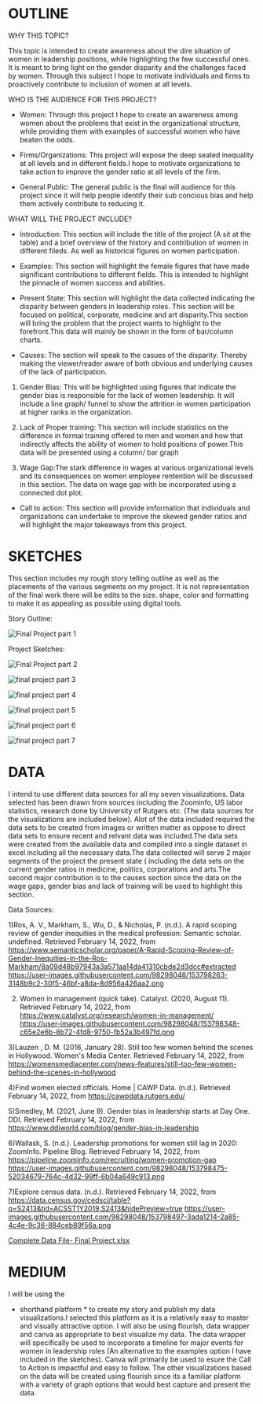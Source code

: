 # OUTLINE #

WHY THIS TOPIC?

This topic is intended to create awareness about the dire situation of women in leadership positions, while highlighting the few successful ones. It is meant to bring light on the
gender disparity and the challenges faced by women. Through this subject I hope to motivate individuals and firms to proactively contribute to inclusion of women at all levels.

WHO IS THE AUDIENCE FOR THIS PROJECT?

- Women: Through this project I hope to create an awareness among women about the problems that exist in the organizational structure, while providing them with examples of successful women who have beaten the odds.

- Firms/Organizations: This project will expose the deep seated inequality at all levels and in different fields.I hope to motivate organizations to take action to improve the gender ratio at all levels of the firm.

- General Public: The general public is the final will audience for this project since it will help people identify their sub concious bias and help them actively contribute to reducing it.

WHAT WILL THE PROJECT INCLUDE?

- Introduction: This section will include the title of the project (A sit at the table) and a brief overview of the history and contribution of women in different fileds. As well as historical figures on women participation.

- Examples: This section will highlight the female figures that have made significant contributions to different fields. This is intended to highlight the pinnacle of women success and abilities.

- Present State: This section will highlight the data collected indicating the disparity between genders in leadership roles. This section will be focused on political, corporate, medicine and art disparity.This section will bring the problem that the project wants to highlight to the forefront.This data will mainly be shown in the form of bar/column charts.

- Causes: The section will speak to the casues of the disparity. Thereby making the viewer/reader aware of both obvious and underlying causes of the lack of participation. 

1) Gender Bias: This will be highlighted using figures that indicate the gender bias is responsible for the lack of women leadership. It will include a line graph/ funnel to show the attrition in women participation at higher ranks in the organization.
 
2) Lack of Proper training: This section will include statistics on the difference in formal training offered to men and women and how that indirectly affects the ability of women to hold positions of power.This data will be presented using a column/ bar graph

3) Wage Gap:The stark difference in wages at various organizational levels and its consequences on women employee rentention will be discussed in this section. The data on wage gap with be incorporated using a connected dot plot.

- Call to action: This section will provide imformation that individuals and organizations can undertake to improve the skewed gender ratios and will highlight the major takeaways from this project.

# SKETCHES #

This section includes my rough story telling outline as well as the placements of the various segments on my project. It is not representation of the final work there will be edits to the size. shape, color and formatting to make it as appealing as possible using digital tools.

Story Outline:

![Final Project part 1](https://user-images.githubusercontent.com/98298048/153799145-ed517c45-310b-4d07-8089-a8394aeb30aa.jpeg)

Project Sketches:

![Final Project part 2](https://user-images.githubusercontent.com/98298048/153799152-7532fee4-f37e-4489-95ad-8bb67850dfe0.jpeg)

![final project part 3](https://user-images.githubusercontent.com/98298048/153799159-11aba03f-23ab-49e6-a018-371139a59f5f.jpeg)

![final project part 4](https://user-images.githubusercontent.com/98298048/153799167-6cd2633c-b3b7-42f7-8be3-79a8347121dc.jpeg)

![final project part 5](https://user-images.githubusercontent.com/98298048/153799185-4ad5a757-0e3a-4e4a-a14d-16562d4fd573.jpeg)

![final project part 6](https://user-images.githubusercontent.com/98298048/153799196-40e5257a-2ead-4540-b5c2-f82a3624f005.jpeg)

![final project part 7](https://user-images.githubusercontent.com/98298048/153799209-1799ecbb-6f73-4ee5-92e4-1a56a91d71af.jpeg)


# DATA #

I intend to use different data sources for all my seven visualizations. Data selected has been drawn from sources including the Zoominfo, US labor statistics, research done by University of Rutgers etc. (The data sources for the visualizations are included below). Alot of the data included required the data sets to be created from images or written matter as oppose to direct data sets to ensure recent and relvant data was included.The data sets were created from the available data and complied into a single dataset in excel including all the necessary data.The data collected will serve 2 major segments of the project the present state ( including the data sets on the current gender ratios in medicine, politics, corporations and arts.The second major contribution is to the causes section since the data on the wage gaps, gender bias and lack of training will be used to highlight this section.

Data Sources:

1)Ros, A. V., Markham, S., Wu, D., & Nicholas, P. (n.d.). A rapid scoping review of gender inequities in the medical profession: Semantic scholar. undefined. Retrieved February 14, 2022, from https://www.semanticscholar.org/paper/A-Rapid-Scoping-Review-of-Gender-Inequities-in-the-Ros-Markham/8a09d48b97943a3a571aa14da41310cbde2d3dcc#extracted
https://user-images.githubusercontent.com/98298048/153798263-3148b9c2-30f5-46bf-a8da-8d956a426aa2.png

2) Women in management (quick take). Catalyst. (2020, August 11). Retrieved February 14, 2022, from https://www.catalyst.org/research/women-in-management/
https://user-images.githubusercontent.com/98298048/153798348-c65e2e6b-8b72-4fd8-9750-fb52a3b497fd.png

3)Lauzen  , D. M. (2016, January 28). Still too few women behind the scenes in Hollywood. Women's Media Center. Retrieved February 14, 2022, from https://womensmediacenter.com/news-features/still-too-few-women-behind-the-scenes-in-hollywood 

4)Find women elected officials. Home | CAWP Data. (n.d.). Retrieved February 14, 2022, from https://cawpdata.rutgers.edu/

5)Smedley, M. (2021, June 9). Gender bias in leadership starts at Day One. DDI. Retrieved February 14, 2022, from https://www.ddiworld.com/blog/gender-bias-in-leadership 

6)Wallask, S. (n.d.). Leadership promotions for women still lag in 2020: ZoomInfo. Pipeline Blog. Retrieved February 14, 2022, from https://pipeline.zoominfo.com/recruiting/women-promotion-gap
https://user-images.githubusercontent.com/98298048/153798475-52034679-764c-4d32-99ff-6b04a649c913.png

7)Explore census data. (n.d.). Retrieved February 14, 2022, from https://data.census.gov/cedsci/table?q=S2413&tid=ACSST1Y2019.S2413&hidePreview=true
https://user-images.githubusercontent.com/98298048/153798497-3ada1214-2a85-4c4e-9c36-884ceb89f56a.png

[Complete Data File- Final Project.xlsx](https://github.com/AvniShah04/Portfolio-AvniShah/files/8057782/Complete.Data.File-.Final.Project.xlsx)

# MEDIUM #

I will be using the
* shorthand platform *
 to create my story and publish my data visualizations.I selected this platform as it is a relatively easy to master and visually attractive option. I will also be using flourish, data wrapper and canva as appropriate to best visualize my data. The data wrapper will specifically be used to incorporate a timeline for major events for women in leadership roles (An alternative to the examples option I have included in the sketches). Canva will primarily be used to esure the Call to Action is impactful and easy to follow. The other visualizations based on the data will be created using flourish since its a familiar platform with a variety of graph options that would best capture and present the data.



